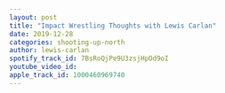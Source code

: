 ```yaml
---
layout: post
title: "Impact Wrestling Thoughts with Lewis Carlan"
date: 2019-12-28
categories: shooting-up-north
author: lewis-carlan
spotify_track_id: 7BsRoQjPe9U3zsjHpOd9oI
youtube_video_id: 
apple_track_id: 1000460969740
---
```

